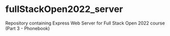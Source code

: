 # fullStackOpen2022_server
Repository containing Express Web Server for Full Stack Open 2022 course (Part 3 - Phonebook)
